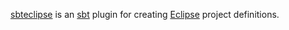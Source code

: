 [sbteclipse](http://github.com/typesafehub/sbteclipse/) is an [sbt](https://github.com/harrah/xsbt/) plugin for creating [Eclipse](http://www.eclipse.org/) project definitions.
